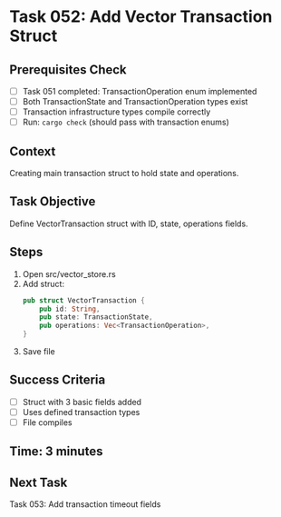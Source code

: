 # Task 052: Add Vector Transaction Struct

## Prerequisites Check
- [ ] Task 051 completed: TransactionOperation enum implemented
- [ ] Both TransactionState and TransactionOperation types exist
- [ ] Transaction infrastructure types compile correctly
- [ ] Run: `cargo check` (should pass with transaction enums)

## Context
Creating main transaction struct to hold state and operations.

## Task Objective
Define VectorTransaction struct with ID, state, operations fields.

## Steps
1. Open src/vector_store.rs
2. Add struct:
   ```rust
   pub struct VectorTransaction {
       pub id: String,
       pub state: TransactionState,
       pub operations: Vec<TransactionOperation>,
   }
   ```
3. Save file

## Success Criteria
- [ ] Struct with 3 basic fields added
- [ ] Uses defined transaction types
- [ ] File compiles

## Time: 3 minutes

## Next Task
Task 053: Add transaction timeout fields